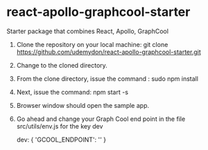 # react-apollo-graphcool-starter
Starter package that combines React, Apollo, GraphCool

1. Clone the repository on your local machine: git clone https://github.com/udemydon/react-apollo-graphcool-starter.git
2. Change to the cloned directory. 
3. From the clone directory, issue the command : sudo npm install 
4. Next, issue the command: npm start -s
5. Browser window should open the sample app.
6. Go ahead and change your Graph Cool end point in the file src/utils/env.js for the key dev
    
    dev:
    {
        'GCOOL_ENDPOINT': '<your end point>'
    }
